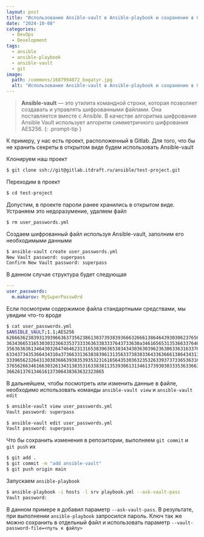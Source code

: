 ```yaml
---
layout: post
title: "Использование Ansible-vault в Ansible-playbook и сохранение в Git"
date: "2024-10-08"
categories:
  - DevOps
  - Development
tags:
  - ansible
  - ansible-playbook
  - ansible-vault
  - git
image:
  path: /commons/1687994872_bogatyr.jpg
  alt: "Использование Ansible-vault в Ansible-playbook и сохранение в Git"
---
```


> **Ansible-vault** — это утилита командной строки, которая позволяет создавать и управлять шифрованными файлами. Она поставляется вместе с Ansible. В качестве алгоритма шифрования Ansible Vault использует алгоритм симметричного шифрования AES256.
{: .prompt-tip }

К примеру, у нас есть проект, расположенный в Gitlab.
Для того, что бы не хранить секреты в открытом виде будем использовать Ansible-vault

Клонируем наш проект
```sh
$ git clone ssh://git@gitlab.itdraft.ru/ansible/test-project.git
```

Переходим в проект
```sh
$ cd test-project
```

Допустим, в проекте пароли ранее хранились в открытом виде. Устраняем это недоразумение, удаляем файл
```sh
$ rm user_passwords.yml
```

Создаем шифрованный файл используя Ansible-vault, заполним его необходимыми данными
```sh
$ ansible-vault create user_passwords.yml
New Vault password: superpass
Confirm New Vault password: superpass
```

В данном случае структура будет следующая
```yaml
---
user_passwords:
  m.makarov: MySuperPassw0rd
```

Если посмотрим содержимое файла стандартными средствами, мы увидим что-то вроде
```sh
$ cat user_passwords.yml 
$ANSIBLE_VAULT;1.1;AES256
62666362383931393966363735623861303739383936663266613864643930306237656163356263
3634366531653030323663353733336363383337643733630a346165653135366337646432353865
35636363613464303264746462313165383963653834343036303962363063363163376538366234
6334373435366434310a373663313638383961313563373838336433636661386434313963663132
33396562326431303836663938353935323161656435303632353263393737336536316563366436
37656266346166303261343138353163383811353930613134613739303033353633663963663634
366261376134616137306438363632323865
```

В дальнейшем, чтобы посмотреть или изменить данные в файле, необходимо использовать команды `ansible-vault view` и `ansible-vault edit`
```sh
$ ansible-vault view user_passwords.yml
Vault password: superpass

$ ansible-vault edit user_passwords.yml
Vault password: superpass
```

Что бы сохранить изменения в репозитории, выполняем `git commit` и `git push` их
```sh
$ git add .
$ git commit -m "add ansible-vault"
$ git push origin main
```

Запускаем `ansible-playbook`
```sh
$ ansible-playbook -i hosts -l srv playbook.yml --ask-vault-pass
Vault password:
```

В данном примере я добавил параметр `--ask-vault-pass`. В результате, при выполнении `ansible-playbook` запросился пароль.
Ключ так же можно сохранить в отдельный файл и использовать параметр `--vault-password-file=<путь к файлу>`
